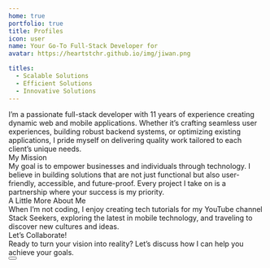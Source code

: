 ```yaml
---
home: true
portfolio: true
title: Profiles
icon: user
name: Your Go-To Full-Stack Developer for
avatar: https://heartstchr.github.io/img/jiwan.png

titles:
  - Scalable Solutions
  - Efficient Solutions
  - Innovative Solutions
---
```


<div class="mt-8">
  <div class="my-4 text-md"> I’m a passionate full-stack developer with 11 years of experience creating dynamic web and mobile applications. Whether it’s crafting seamless user experiences, building robust backend systems, or optimizing existing applications, I pride myself on delivering quality work tailored to each client’s unique needs.</div>
</div>

<div class="pt-8 surface-100 border-round-md text-900">
  <div class="text-center">
    <div class="text-4xl font-bold">My Mission</div>
    <div class="my-4 text-md">My goal is to empower businesses and individuals through technology. I believe in building solutions that are not just functional but also user-friendly, accessible, and future-proof. Every project I take on is a partnership where your success is my priority.</div>
  </div>
</div>

<div class="pt-8 surface-100 border-round-md text-900">
  <div class="text-center">
    <div class="text-4xl font-bold">A Little More About Me</div>
    <div class="my-4 text-md">When I’m not coding, I enjoy creating tech tutorials for my YouTube channel Stack Seekers, exploring the latest in mobile technology, and traveling to discover new cultures and ideas.</div>
  </div>
</div>

<div class="pt-8 surface-100 border-round-md text-900">
  <div class="text-center">
    <div class="my-4 text-md">Let’s Collaborate!</div>
  </div>
  <div class="my-4 text-center text-md">Ready to turn your vision into reality? Let’s discuss how I can help you achieve your goals.
  </div>
  <a href="mailto:jiwan.cse@gmail.com" size="large" color="deeppink" class="flex justify-content-center text-center no-underline"> 
    <Button label="Contact Me" icon="pi pi-envelope" severity="info" />
  </a>
  <div class="flex flex-row justify-content-end flex-wrap gap-4 p-3 mx-6">
    <a
      v-for="(socialElement, socialIndex) in social"
      :key="socialIndex"
      :href="socialElement.url"
      target="_blank"
      class="flex flex-row text-600 gap-2"
      >
      <i :class="socialElement.icon" style="font-size: 1rem"></i>
      </a>
  </div>
</div>


<script setup lang="ts">
  const social= [
    { label: 'linkedin', icon: 'pi pi-linkedin', url: 'https://www.linkedin.com/in/jiwanghosal/' },
    { label: 'stackoverflow', icon: 'pi pi-chart-bar', url: 'https://stackoverflow.com/users/10376224/stchr?tab=profile' },
    { label: 'Facebook', icon: 'pi pi-facebook', url: 'https://www.facebook.com/profile.php?id=61568807672853' },
    { label: 'Instagram', icon: 'pi pi-instagram', url: 'https://www.instagram.com/jiwan_ghosal/' },
    { label: 'youtube', icon: 'pi pi-youtube', url: 'https://www.youtube.com/@stackseekers' },
  ]
</script>